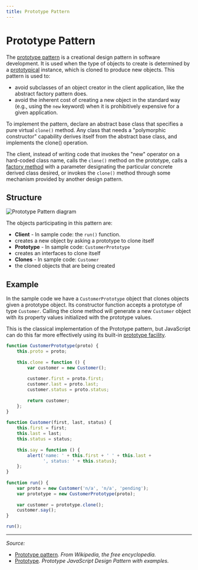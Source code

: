 ```yaml
---
title: Prototype Pattern
---
```


# Prototype Pattern

The [prototype pattern](https://en.wikipedia.org/wiki/Prototype_pattern) is a creational design pattern in software development. It is used when the type of objects to create is determined by a [prototypical](/_glossary/PROTOTYPE.md) instance, which is cloned to produce new objects. This pattern is used to:

- avoid subclasses of an object creator in the client application, like the abstract factory pattern does.
- avoid the inherent cost of creating a new object in the standard way (e.g., using the `new` keyword) when it is prohibitively expensive for a given application.

To implement the pattern, declare an abstract base class that specifies a pure virtual `clone()` method. Any class that needs a "polymorphic constructor" capability derives itself from the abstract base class, and implements the clone() operation.

The client, instead of writing code that invokes the "new" operator on a hard-coded class name, calls the `clone()` method on the prototype, calls a [factory method](/_glossary/FACTORY_PATTERN.md) with a parameter designating the particular concrete derived class desired, or invokes the `clone()` method through some mechanism provided by another design pattern.

## Structure

![Prototype Pattern diagram](http://www.dofactory.com/images/diagrams/javascript/javascript-prototype.jpg)

The objects participating in this pattern are:

- **Client** - In sample code: the `run()` function.
 - creates a new object by asking a prototype to clone itself
- **Prototype** - In sample code: `CustomerPrototype`
 - creates an interfaces to clone itself
- **Clones** - In sample code: `Customer`
 - the cloned objects that are being created

## Example

In the sample code we have a `CustomerPrototype` object that clones objects given a prototype object. Its constructor function accepts a prototype of type `Customer`. Calling the clone method will generate a new `Customer` object with its property values initialized with the prototype values.

This is the classical implementation of the Prototype pattern, but JavaScript can do this far more effectively using its built-in [prototype facility](/_glossary/PROTOTYPE.md).

```js
function CustomerPrototype(proto) {
    this.proto = proto;
 
    this.clone = function () {
        var customer = new Customer();
 
        customer.first = proto.first;
        customer.last = proto.last;
        customer.status = proto.status;
 
        return customer;
    };
}
 
function Customer(first, last, status) {
    this.first = first;
    this.last = last;
    this.status = status;
 
    this.say = function () {
        alert('name: ' + this.first + ' ' + this.last +
              ', status: ' + this.status);
    };
}
 
function run() {
    var proto = new Customer('n/a', 'n/a', 'pending');
    var prototype = new CustomerPrototype(proto);
 
    var customer = prototype.clone();
    customer.say();
}

run();
```

----------

*Source:*
- [Prototype pattern](https://en.wikipedia.org/wiki/Prototype_pattern)*. From Wikipedia, the free encyclopedia.*
- [Prototype](http://www.dofactory.com/javascript/prototype-design-pattern)*. Prototype JavaScript Design Pattern with examples.*
